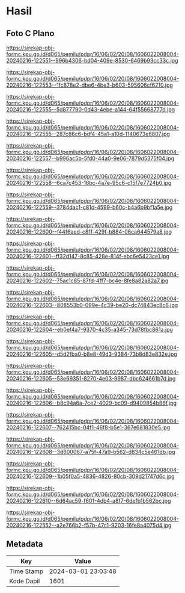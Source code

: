 # Hasil

## Foto C Plano

https://sirekap-obj-formc.kpu.go.id/d065/pemilu/pdpr/16/06/02/20/08/1606022008004-20240216-122551--996b4306-bd04-409e-8530-6469b93cc33c.jpg

https://sirekap-obj-formc.kpu.go.id/d065/pemilu/pdpr/16/06/02/20/08/1606022008004-20240216-122553--1fc878e2-dbe6-4be3-b603-595606cf6210.jpg

https://sirekap-obj-formc.kpu.go.id/d065/pemilu/pdpr/16/06/02/20/08/1606022008004-20240216-122555--5d877790-0d43-4ebe-a144-64f55668777d.jpg

https://sirekap-obj-formc.kpu.go.id/d065/pemilu/pdpr/16/06/02/20/08/1606022008004-20240216-122555--287c86c6-bdf4-45a1-a10d-1140673e6807.jpg

https://sirekap-obj-formc.kpu.go.id/d065/pemilu/pdpr/16/06/02/20/08/1606022008004-20240216-122557--b996ac5b-5fd0-44a0-9e06-7879d5375f04.jpg

https://sirekap-obj-formc.kpu.go.id/d065/pemilu/pdpr/16/06/02/20/08/1606022008004-20240216-122558--6ca7c453-16bc-4a7e-95c6-c15f7e7724b0.jpg

https://sirekap-obj-formc.kpu.go.id/d065/pemilu/pdpr/16/06/02/20/08/1606022008004-20240216-122559--3784dac1-c81d-4599-b60c-b4a6b9bf1a5e.jpg

https://sirekap-obj-formc.kpu.go.id/d065/pemilu/pdpr/16/06/02/20/08/1606022008004-20240216-122600--f44f6aed-c81f-429f-b884-06ca644579a8.jpg

https://sirekap-obj-formc.kpu.go.id/d065/pemilu/pdpr/16/06/02/20/08/1606022008004-20240216-122601--ff32d147-8c85-428e-814f-ebc6e5423ce1.jpg

https://sirekap-obj-formc.kpu.go.id/d065/pemilu/pdpr/16/06/02/20/08/1606022008004-20240216-122602--75ac1c85-87fd-4ff7-bc4e-8fe8a82a82a7.jpg

https://sirekap-obj-formc.kpu.go.id/d065/pemilu/pdpr/16/06/02/20/08/1606022008004-20240216-122603--808553b0-099e-4c39-be20-dc74843ec8c6.jpg

https://sirekap-obj-formc.kpu.go.id/d065/pemilu/pdpr/16/06/02/20/08/1606022008004-20240216-122604--eb0ef4a7-9370-4c35-a345-73d78fbc861a.jpg

https://sirekap-obj-formc.kpu.go.id/d065/pemilu/pdpr/16/06/02/20/08/1606022008004-20240216-122605--d5d2fba0-b8e8-49d3-9384-73b8d83e832e.jpg

https://sirekap-obj-formc.kpu.go.id/d065/pemilu/pdpr/16/06/02/20/08/1606022008004-20240216-122605--53e69351-8270-4e03-9987-dbc624661b7d.jpg

https://sirekap-obj-formc.kpu.go.id/d065/pemilu/pdpr/16/06/02/20/08/1606022008004-20240216-122606--b8c94a6a-7ce2-4029-bc09-d9409854b86f.jpg

https://sirekap-obj-formc.kpu.go.id/d065/pemilu/pdpr/16/06/02/20/08/1606022008004-20240216-122607--762415bc-04f1-46f8-b5e1-367e681830e5.jpg

https://sirekap-obj-formc.kpu.go.id/d065/pemilu/pdpr/16/06/02/20/08/1606022008004-20240216-122608--3d600067-a75f-47a9-b562-d834c5e461db.jpg

https://sirekap-obj-formc.kpu.go.id/d065/pemilu/pdpr/16/06/02/20/08/1606022008004-20240216-122609--1b05f0a5-4836-4826-80cb-309d21747d6c.jpg

https://sirekap-obj-formc.kpu.go.id/d065/pemilu/pdpr/16/06/02/20/08/1606022008004-20240216-122610--6d64ac59-f601-4db4-a8f7-6defb1b562bc.jpg

https://sirekap-obj-formc.kpu.go.id/d065/pemilu/pdpr/16/06/02/20/08/1606022008004-20240216-122552--a2e766b2-f57b-47c1-9203-16fe8a4075d4.jpg


## Metadata

| Key        | Value               |
| ---------- | ------------------- |
| Time Stamp | 2024-03-01 23:03:48 |
| Kode Dapil | 1601                |



